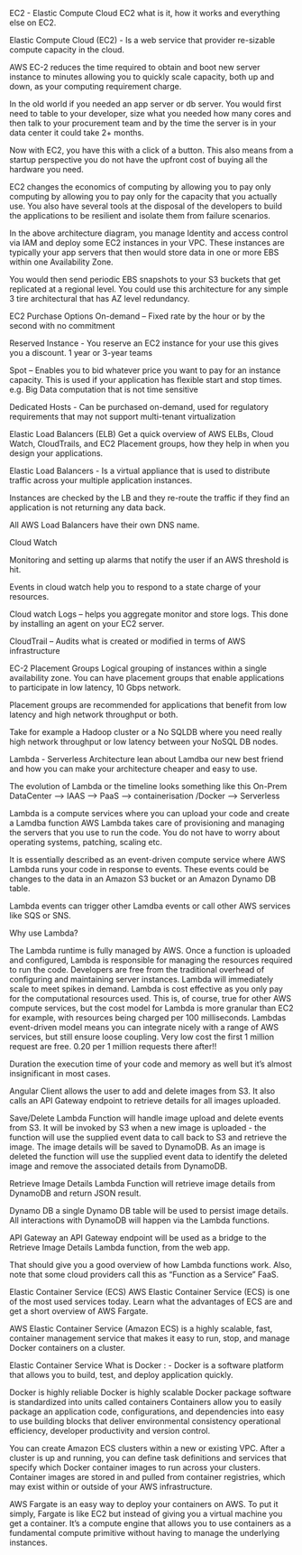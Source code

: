 EC2 - Elastic Compute Cloud
EC2 what is it, how it works and everything else on EC2.

Elastic Compute Cloud (EC2) - Is a web service that provider re-sizable compute capacity in the cloud.

AWS EC-2 reduces the time required to obtain and boot new server instance to minutes allowing you to quickly scale capacity, both up and down, as your computing requirement charge.

In the old world if you needed an app server or db server. You would first need to table to your developer, size what you needed how many cores and then talk to your procurement team and by the time the server is in your data center it could take 2+ months.

Now with EC2, you have this with a click of a button. This also means from a startup perspective you do not have the upfront cost of buying all the hardware you need.

EC2 changes the economics of computing by allowing you to pay only computing by allowing you to pay only for the capacity that you actually use. You also have several tools at the disposal of the developers to build the applications to be resilient and isolate them from failure scenarios.

In the above architecture diagram, you manage Identity and access control via IAM and deploy some EC2 instances in your VPC. These instances are typically your app servers that then would store data in one or more EBS within one Availability Zone.

You would then send periodic EBS snapshots to your S3 buckets that get replicated at a regional level. You could use this architecture for any simple 3 tire architectural that has AZ level redundancy.

EC2 Purchase Options
On-demand – Fixed rate by the hour or by the second with no commitment

Reserved Instance - You reserve an EC2 instance for your use this gives you a discount. 1 year or 3-year teams

Spot – Enables you to bid whatever price you want to pay for an instance capacity. This is used if your application has flexible start and stop times. e.g. Big Data computation that is not time sensitive

Dedicated Hosts - Can be purchased on-demand, used for regulatory requirements that may not support multi-tenant virtualization


Elastic Load Balancers (ELB)
Get a quick overview of AWS ELBs, Cloud Watch, CloudTrails, and EC2 Placement groups, how they help in when you design your applications.

Elastic Load Balancers - Is a virtual appliance that is used to distribute traffic across your multiple application instances.

Instances are checked by the LB and they re-route the traffic if they find an application is not returning any data back.

All AWS Load Balancers have their own DNS name.

Cloud Watch

Monitoring and setting up alarms that notify the user if an AWS threshold is hit.

Events in cloud watch help you to respond to a state charge of your resources.

Cloud watch Logs – helps you aggregate monitor and store logs. This done by installing an agent on your EC2 server.

CloudTrail – Audits what is created or modified in terms of AWS infrastructure

EC-2 Placement Groups
Logical grouping of instances within a single availability zone. You can have placement groups that enable applications to participate in low latency, 10 Gbps network.

Placement groups are recommended for applications that benefit from low latency and high network throughput or both.

Take for example a Hadoop cluster or a No SQLDB where you need really high network throughput or low latency between your NoSQL DB nodes.

Lambda - Serverless Architecture
lean about Lamdba our new best friend and how you can make your architecture cheaper and easy to use.

The evolution of Lambda or the timeline looks something like this On-Prem DataCenter –> IAAS –> PaaS –> containerisation /Docker –> Serverless

Lambda is a compute services where you can upload your code and create a Lamdba function AWS Lambda takes care of provisioning and managing the servers that you use to run the code. You do not have to worry about operating systems, patching, scaling etc.

It is essentially described as an event-driven compute service where AWS Lambda runs your code in response to events. These events could be changes to the data in an Amazon S3 bucket or an Amazon Dynamo DB table.

Lambda events can trigger other Lamdba events or call other AWS services like SQS or SNS.

Why use Lambda?

The Lambda runtime is fully managed by AWS. Once a function is uploaded and configured, Lambda is responsible for managing the resources required to run the code.
Developers are free from the traditional overhead of configuring and maintaining server instances.
Lambda will immediately scale to meet spikes in demand.
Lambda is cost effective as you only pay for the computational resources used. This is, of course, true for other AWS compute services, but the cost model for Lambda is more granular than EC2 for example, with resources being charged per 100 milliseconds.
Lambdas event-driven model means you can integrate nicely with a range of AWS services, but still ensure loose coupling.
Very low cost the first 1 million request are free. 0.20 per 1 million requests there after!!

Duration the execution time of your code and memory as well but it’s almost insignificant in most cases.


Angular Client allows the user to add and delete images from S3. It also calls an API Gateway endpoint to retrieve details for all images uploaded.

Save/Delete Lambda Function will handle image upload and delete events from S3. It will be invoked by S3 when a new image is uploaded - the function will use the supplied event data to call back to S3 and retrieve the image. The image details will be saved to DynamoDB. As an image is deleted the function will use the supplied event data to identify the deleted image and remove the associated details from DynamoDB.

Retrieve Image Details Lambda Function will retrieve image details from DynamoDB and return JSON result.

Dynamo DB a single Dynamo DB table will be used to persist image details. All interactions with DynamoDB will happen via the Lambda functions.

API Gateway an API Gateway endpoint will be used as a bridge to the Retrieve Image Details Lambda function, from the web app.

That should give you a good overview of how Lambda functions work. Also, note that some cloud providers call this as “Function as a Service” FaaS.



Elastic Container Service (ECS)
AWS Elastic Container Service (ECS) is one of the most used services today. Learn what the advantages of ECS are and get a short overview of AWS Fargate.

AWS Elastic Container Service (Amazon ECS) is a highly scalable, fast, container management service that makes it easy to run, stop, and manage Docker containers on a cluster.

Elastic Container Service
What is Docker : - Docker is a software platform that allows you to build, test, and deploy application quickly.

Docker is highly reliable
Docker is highly scalable
Docker package software is standardized into units called containers
Containers allow you to easily package an application code, configurations, and dependencies into easy to use building blocks that deliver environmental consistency operational efficiency, developer productivity and version control.

You can create Amazon ECS clusters within a new or existing VPC. After a cluster is up and running, you can define task definitions and services that specify which Docker container images to run across your clusters. Container images are stored in and pulled from container registries, which may exist within or outside of your AWS infrastructure.

AWS Fargate is an easy way to deploy your containers on AWS. To put it simply, Fargate is like EC2 but instead of giving you a virtual machine you get a container. It’s a compute engine that allows you to use containers as a fundamental compute primitive without having to manage the underlying instances.

